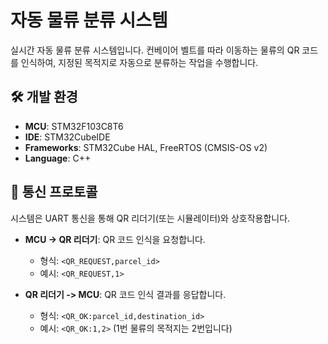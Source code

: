# 자동 물류 분류 시스템

실시간 자동 물류 분류 시스템입니다. 컨베이어 벨트를 따라 이동하는 물류의 QR 코드를 인식하여, 지정된 목적지로 자동으로 분류하는 작업을 수행합니다.

## 🛠️ 개발 환경

*   **MCU**: STM32F103C8T6
*   **IDE**: STM32CubeIDE
*   **Frameworks**: STM32Cube HAL, FreeRTOS (CMSIS-OS v2)
*   **Language**: C++

## 💬 통신 프로토콜

시스템은 UART 통신을 통해 QR 리더기(또는 시뮬레이터)와 상호작용합니다.

*   **MCU -> QR 리더기**: QR 코드 인식을 요청합니다.
    *   형식: `<QR_REQUEST,parcel_id>`
    *   예시: `<QR_REQUEST,1>`

*   **QR 리더기 -> MCU**: QR 코드 인식 결과를 응답합니다.
    *   형식: `<QR_OK:parcel_id,destination_id>`
    *   예시: `<QR_OK:1,2>` (1번 물류의 목적지는 2번입니다)
